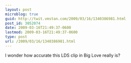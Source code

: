 ```yaml
---
layout: post
microblog: true
guid: http://twit.vmstan.com/2009/03/16/1340386981.html
post_id: 3052074
date: 2009-03-16T21:49:37-0600
lastmod: 2009-03-16T21:49:37-0600
type: post
url: /2009/03/16/1340386981.html
---
```

I wonder how accurate this LDS clip in Big Love really is?
